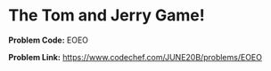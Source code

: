 # The Tom and Jerry Game!
**Problem Code:**
EOEO

**Problem Link:**
https://www.codechef.com/JUNE20B/problems/EOEO
